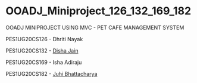 # OOADJ_Miniproject_126_132_169_182
OOADJ MINIPROJECT USING MVC - PET CAFE MANAGEMENT SYSTEM

PES1UG20CS126 - Dhriti Nayak

PES1UG20CS132 - [Disha Jain](https://github.com/29Disha)

PES1UG20CS169 - Isha Adiraju

PES1UG20CS182 - [Juhi Bhattacharya](https://github.com/bejuhi13)
